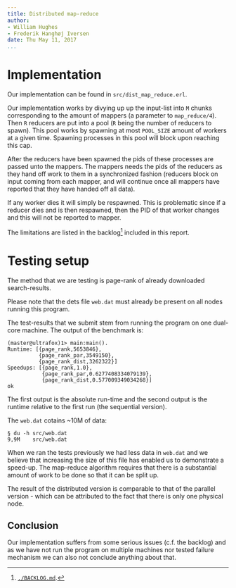 ```yaml
---
title: Distributed map-reduce
author:
- William Hughes
- Frederik Hanghøj Iversen
date: Thu May 11, 2017
...
```


Implementation
==============

Our implementation can be found in `src/dist_map_reduce.erl`.

Our implementation works by divying up up the input-list into `M` chunks
corresponding to the amount of mappers (a parameter to `map_reduce/4`). Then `R`
reducers are put into a pool (`R` being the number of reducers to spawn). This
pool works by spawning at most `POOL_SIZE` amount of workers at a given time.
Spawning processes in this pool will block upon reaching this cap.

After the reducers have been spawned the pids of these processes are passed unto
the mappers. The mappers needs the pids of the reducers as they hand off work to
them in a synchronized fashion (reducers block on input coming from each mapper,
and will continue once all mappers have reported that they have handed off all
data).

If any worker dies it will simply be respawned. This is problematic since if a
reducer dies and is then respawned, then the PID of that worker changes and this
will not be reported to mapper.

The limitations are listed in the backlog[^1] included in this report.

Testing setup
=============

The method that we are testing is page-rank of already downloaded
search-results.

Please note that the dets file `web.dat` must already be present on all nodes
running this program.

The test-results that we submit stem from running the program on one dual-core
machine. The output of the benchmark is:

    (master@ultrafox)1> main:main().
    Runtime: [{page_rank,5653846},
              {page_rank_par,3549150},
              {page_rank_dist,3262322}]
    Speedups: [{page_rank,1.0},
               {page_rank_par,0.6277408334079139},
               {page_rank_dist,0.577009349034268}]
    ok

The first output is the absolute run-time and the second output is the runtime
relative to the first run (the sequential version).

The `web.dat` cotains ~10M of data:

    § du -h src/web.dat
    9,9M	src/web.dat

When we ran the tests previously we had less data in `web.dat` and we believe
that increasing the size of this file has enabled us to demonstrate a speed-up.
The map-reduce algorithm requires that there is a substantial amount of work to
be done so that it can be split up.

The result of the distributed version is comparable to that of the parallel
version - which can be attributed to the fact that there is only one physical
node.

Conclusion
----------

Our implementation suffers from some serious issues (c.f. the backlog) and as we
have not run the program on multiple machines nor tested failure mechanism we
can also not conclude anything about that.

[^1]: [`./BACKLOG.md`](./BACKLOG.md).
